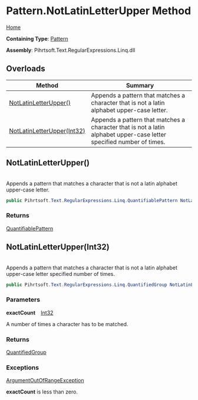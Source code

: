 # Pattern\.NotLatinLetterUpper Method

[Home](../../../../../../README.md)

**Containing Type**: [Pattern](../README.md)

**Assembly**: Pihrtsoft\.Text\.RegularExpressions\.Linq\.dll

## Overloads

| Method | Summary |
| ------ | ------- |
| [NotLatinLetterUpper()](#Pihrtsoft_Text_RegularExpressions_Linq_Pattern_NotLatinLetterUpper) | Appends a pattern that matches a character that is not a latin alphabet upper\-case letter\. |
| [NotLatinLetterUpper(Int32)](#Pihrtsoft_Text_RegularExpressions_Linq_Pattern_NotLatinLetterUpper_System_Int32_) | Appends a pattern that matches a character that is not a latin alphabet upper\-case letter specified number of times\. |

## NotLatinLetterUpper\(\) <a id="Pihrtsoft_Text_RegularExpressions_Linq_Pattern_NotLatinLetterUpper"></a>

\
Appends a pattern that matches a character that is not a latin alphabet upper\-case letter\.

```csharp
public Pihrtsoft.Text.RegularExpressions.Linq.QuantifiablePattern NotLatinLetterUpper()
```

### Returns

[QuantifiablePattern](../../QuantifiablePattern/README.md)

## NotLatinLetterUpper\(Int32\) <a id="Pihrtsoft_Text_RegularExpressions_Linq_Pattern_NotLatinLetterUpper_System_Int32_"></a>

\
Appends a pattern that matches a character that is not a latin alphabet upper\-case letter specified number of times\.

```csharp
public Pihrtsoft.Text.RegularExpressions.Linq.QuantifiedGroup NotLatinLetterUpper(int exactCount)
```

### Parameters

**exactCount** &ensp; [Int32](https://docs.microsoft.com/en-us/dotnet/api/system.int32)

A number of times a character has to be matched\.

### Returns

[QuantifiedGroup](../../QuantifiedGroup/README.md)

### Exceptions

[ArgumentOutOfRangeException](https://docs.microsoft.com/en-us/dotnet/api/system.argumentoutofrangeexception)

**exactCount** is less than zero\.

